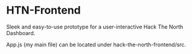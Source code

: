 # HTN-Frontend
Sleek and easy-to-use prototype for a user-interactive Hack The North Dashboard.

App.js (my main file) can be located under hack-the-north-frontend/src.
